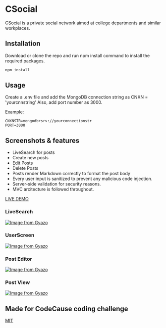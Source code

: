 # CSocial

CSocial is a private social network aimed at college departments and similar workplaces.

## Installation

Download or clone the repo and run npm install command to install the required packages. 

```bash
npm install
```

## Usage

Create a .env file and add the MongoDB connection string as CNXN = 'yourcnnstring'
Also, add port number as 3000.

Example:

```node
CNXNSTR=mongodb+srv://yourconnectionstr
PORT=3000
```

## Screenshots & features

* LiveSearch for posts
* Create new posts
* Edit Posts
* Delete Posts
* Posts render Markdown correctly to format the post body
* Every user input is sanitized to prevent any malicious code injection.
* Server-side validation for security reasons. 
* MVC arcitecture is followed throughout.

[LIVE DEMO](https://csocial141.herokuapp.com/)

### LiveSearch

[![Image from Gyazo](https://i.gyazo.com/93f25e18d263da42863e735d1fd198c2.gif)](https://gyazo.com/93f25e18d263da42863e735d1fd198c2)

### UserScreen

[![Image from Gyazo](https://i.gyazo.com/f24876c46efea83c1bf9ddd40c3fb558.png)](https://gyazo.com/f24876c46efea83c1bf9ddd40c3fb558)

### Post Editor

[![Image from Gyazo](https://i.gyazo.com/db5d4ee6d43a28fe39ed956e0aa48676.png)](https://gyazo.com/db5d4ee6d43a28fe39ed956e0aa48676)

### Post View

[![Image from Gyazo](https://i.gyazo.com/3e48483e152c0184c8238a7afc81f9b2.png)](https://gyazo.com/3e48483e152c0184c8238a7afc81f9b2)


## Made for CodeCause coding challenge
[MIT](https://choosealicense.com/licenses/mit/)

